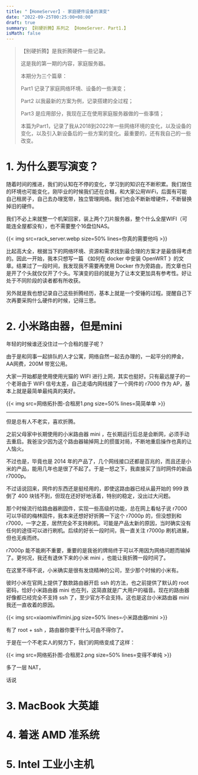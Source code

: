 ```yaml
---
title: "【HomeServer】- 家庭硬件设备的演变"
date: "2022-09-25T00:25:00+08:00"
draft: true
summary: 【别硬折腾】系列之 【HomeServer. Part1.】
isMath: false
---
```


> 【别硬折腾】是我折腾硬件一些记录。
> 
> 这是我的第一期的内容，家庭服务器。
> 
> 本期分为三个篇章：
> 
> Part1 记录了家庭网络环境、设备的一些演变；
> 
> Part2 以我最新的方案为例，记录搭建的全过程；
> 
> Part3 是应用部分，我现在正在使用家庭服务器做的一些事情；
> 
> 本篇为Part1，记录了我从2018到2022年一些网络环境的变化，以及设备的变化，以及引入新设备后的一些方案的变化。最重要的，还有我自己的一些改变。

# 1. 为什么要写演变？

随着时间的推进，我们的认知在不停的变化，学习到的知识在不断积累。我们居住的环境也可能变化，刚毕业的时候我们还在合租，和大家公用WiFi，后面有可能自己租房子，自己去办理宽带，独立管理网络。我们也会不断新增硬件，不断替换掉旧的硬件。

我们不必上来就整一个机架回家，装上两个刀片服务器，整个什么全屋WIFI（可能连全屋都没有），也不需要整个16盘位NAS。

{{< img src=rack_server.webp size=50% lines=你真的需要他吗 >}}

比起高大全，根据当下的网络环境、资源和需求找到最合理的方案才是最值得考虑的。因此一开始，我本只想写一篇 《如何在 docker 中安装 OpenWRT 》的文章。结果过了一段时间，我发现我不需要再使用 Docker 作为旁路由，而文章也只是开了个头就仅仅开了个头。写演变的目的就是为了让本文更加具有参考性。好让处于不同阶段的读者都有所收获。

另外就是我也想记录自己这些折腾经历，基本上就是一个受锤的过程。提醒自己下次再要采购什么硬件的时候，记得三思。

# 2. 小米路由器，但是mini

<!-- 地点：人才公寓合租单间

网络环境：公用电信宽带200兆 -->

年轻的时候谁还没住过一个合租的屋子呢？

由于是和同事一起排队的人才公寓，网络自然一起去办理的，一起平分的押金，AA网费，200M 带宽公用。

大家一开始都是使用使用光猫的 WIFI 进行上网，其实也挺好。只有最远屋子的一个老哥由于 WIFI 信号太差，自己走墙内网线接了一个网件的 r7000 作为 AP，基本上就是最简单最纯真的美好。

<!-- 由于上海恶心的SDN网管，没有任何办法改桥接（SDN网关后面还有一个坑），所以大家都是直接使用 SDN 网关直连进行上网的， -->

{{< img src=网络拓扑图-合租房1.png size=50% lines=简简单单 >}}

---

但是总有人不老实，喜欢折腾。

之前父母家中长期使用的小米路由器 mini ，在长期运行后总是会断网，必须手动去重启。我爸没少因为这个路由器输掉网上的掼蛋对局，不断地重启操作也真的让人恼火。

不过也是，毕竟也是 2014 年的产品了，几个网线接口还都是百兆的，而且还是小米的产品，能用几年也是很了不起了。于是一怒之下，我直接买了当时网件的新品 r7000p。

不过话说回来，网件的东西还是挺经用的，即使这路由器已经从最开始的 999 跌倒了 400 块钱不到，但现在还好好地活着，特别的稳定，没出过大问题。

那个时候流行给路由器刷固件，实现一些高级的功能，总在网上看帖子说 r7000 可以华硕的梅林固件，我本来还想好好折腾一下这个 r7000p 的，但没想到和 r7000，一字之差，居然完全不支持刷机。可能是产品太新的原因，当时确实没有任何的途径可以进行刷机。后续的好长一段时间，我一直关注 r7000p 刷机进展，但也无疾而终。

r7000p 能不能刷不重要，重要的是我爸的牌局终于可以不用因为网络问题而输掉了。更何况，我还有退休下来的小米 mini ，也能让我折腾一段时间了。

在这里不得不说，小米确实是很有发烧精神的公司，至少那个时候的小米有。

彼时小米在官网上提供了数款路由器开启 ssh 的方法，也之前提供了默认的 root 密码，恰好小米路由器 mini 也在列，这简直就是广大用户的福音。现在的路由器好像都已经完全不支持 ssh 了，至少官方不会支持。这也是这台小米路由器 mini 我还一直收着的原因。

{{< img src=xiaomiwifimini.jpg size=50% lines=小米路由器mini >}}

有了 root + ssh ，路由器你要干什么可由不得你了。

于是在一个不老实人的努力下，我们的网络变成了这样：

{{< img src=网络拓扑图-合租房2.png size=50% lines=变得不单纯 >}}

多了一层 NAT，

话说

# 3. MacBook 大英雄

# 4. 着迷 AMD 准系统

# 5. Intel 工业小主机
